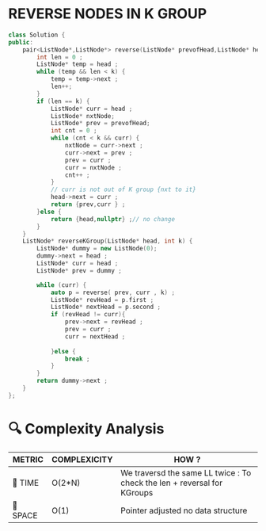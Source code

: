 # REVERSE NODES IN K GROUP
```cpp
class Solution {
public:
    pair<ListNode*,ListNode*> reverse(ListNode* prevofHead,ListNode* head, int k) {
        int len = 0 ;
        ListNode* temp = head ;
        while (temp && len < k) {
            temp = temp->next ;
            len++;
        }
        if (len == k) {
            ListNode* curr = head ;
            ListNode* nxtNode;
            ListNode* prev = prevofHead;
            int cnt = 0 ;
            while (cnt < k && curr) {
                nxtNode = curr->next ;
                curr->next = prev ;
                prev = curr ;
                curr = nxtNode ;
                cnt++ ;
            }
            // curr is not out of K group {nxt to it}
            head->next = curr ;
            return {prev,curr } ;
        }else {
            return {head,nullptr} ;// no change 
        }
    }
    ListNode* reverseKGroup(ListNode* head, int k) {
        ListNode* dummy = new ListNode(0); 
        dummy->next = head ;
        ListNode* curr = head ;
        ListNode* prev = dummy ;

        while (curr) {
            auto p = reverse( prev, curr , k) ;
            ListNode* revHead = p.first ;
            ListNode* nextHead = p.second ;
            if (revHead != curr){
                prev->next = revHead ;
                prev = curr ;
                curr = nextHead ;
                
            }else {
                break ;
            }     
        }
        return dummy->next ;
    }
};
```

# 🔍 Complexity Analysis

| METRIC   | COMPLEXICITY  |    HOW ? |
|-----------|-------------|------------|
| 🧭 TIME  |   O(2*N)          |  We traversd the same LL twice : To check the len + reversal for KGroups  |
| 🧠 SPACE |   O(1)          |Pointer adjusted no data structure    |
